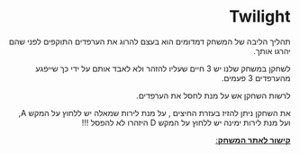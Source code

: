 
<div dir="rtl" lang="he">

# Twilight
תהליך הליבה של המשחק דמדומים הוא בעצם להרוג את הערפדים התוקפים לפני שהם יהרגו אותך.

לשחקן במשחק שלנו יש 3 חיים שעליו להזהר ולא לאבד אותם על ידי כך שייפגע מהערפדים 3 פעמים.

לרשות השחקן אש על מנת לחסל את הערפדים.

את השחקן ניתן להזיז בעזרת החיצים , על מנת לירות שמאלה יש ללחוץ על המקש A, ועל מנת לירות ימינה יש ללחוץ על המקש D
היזהרו לא להפסל !!!

[**קישור לאתר המשחק**:](https://s-k-games.itch.io/twilight) 




</div>
